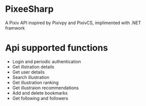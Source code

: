 # PixeeSharp
A Pixiv API inspired by Pixivpy and PixivCS, implimented with .NET framwork

# Api supported functions
* Login and periodic authentication
* Get illstration details
* Get user details
* Search illustration
* Get illustration ranking
* Get illustraion recommendations
* Add and delete bookmarks
* Get following and followers
